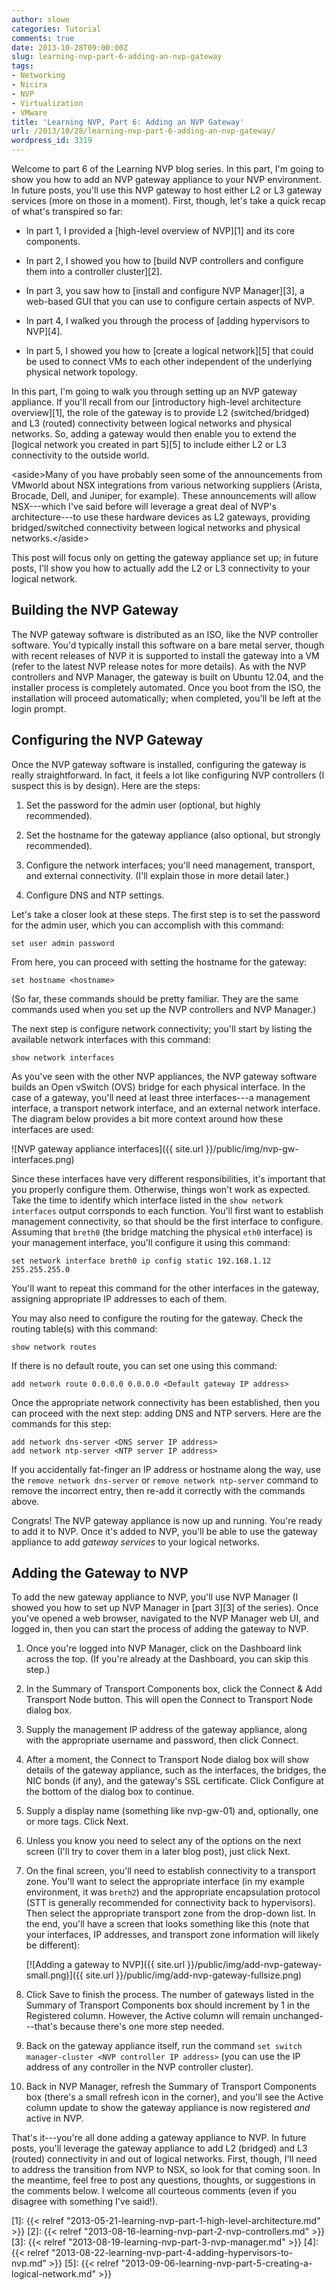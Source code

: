 ```yaml
---
author: slowe
categories: Tutorial
comments: true
date: 2013-10-28T09:00:00Z
slug: learning-nvp-part-6-adding-an-nvp-gateway
tags:
- Networking
- Nicira
- NVP
- Virtualization
- VMware
title: 'Learning NVP, Part 6: Adding an NVP Gateway'
url: /2013/10/28/learning-nvp-part-6-adding-an-nvp-gateway/
wordpress_id: 3319
---
```


Welcome to part 6 of the Learning NVP blog series. In this part, I'm going to show you how to add an NVP gateway appliance to your NVP environment. In future posts, you'll use this NVP gateway to host either L2 or L3 gateway services (more on those in a moment). First, though, let's take a quick recap of what's transpired so far:

  * In part 1, I provided a [high-level overview of NVP][1] and its core components.

  * In part 2, I showed you how to [build NVP controllers and configure them into a controller cluster][2].

  * In part 3, you saw how to [install and configure NVP Manager][3], a web-based GUI that you can use to configure certain aspects of NVP.

  * In part 4, I walked you through the process of [adding hypervisors to NVP][4].

  * In part 5, I showed you how to [create a logical network][5] that could be used to connect VMs to each other independent of the underlying physical network topology.

In this part, I'm going to walk you through setting up an NVP gateway appliance. If you'll recall from our [introductory high-level architecture overview][1], the role of the gateway is to provide L2 (switched/bridged) and L3 (routed) connectivity between logical networks and physical networks. So, adding a gateway would then enable you to extend the [logical network you created in part 5][5] to include either L2 or L3 connectivity to the outside world.

&lt;aside&gt;Many of you have probably seen some of the announcements from VMworld about NSX integrations from various networking suppliers (Arista, Brocade, Dell, and Juniper, for example). These announcements will allow NSX---which I've said before will leverage a great deal of NVP's architecture---to use these hardware devices as L2 gateways, providing bridged/switched connectivity between logical networks and physical networks.&lt;/aside&gt;

This post will focus only on getting the gateway appliance set up; in future posts, I'll show you how to actually add the L2 or L3 connectivity to your logical network.

## Building the NVP Gateway

The NVP gateway software is distributed as an ISO, like the NVP controller software. You'd typically install this software on a bare metal server, though with recent releases of NVP it is supported to install the gateway into a VM (refer to the latest NVP release notes for more details). As with the NVP controllers and NVP Manager, the gateway is built on Ubuntu 12.04, and the installer process is completely automated. Once you boot from the ISO, the installation will proceed automatically; when completed, you'll be left at the login prompt.

## Configuring the NVP Gateway

Once the NVP gateway software is installed, configuring the gateway is really straightforward. In fact, it feels a lot like configuring NVP controllers (I suspect this is by design). Here are the steps:

1. Set the password for the admin user (optional, but highly recommended).

2. Set the hostname for the gateway appliance (also optional, but strongly recommended).

3. Configure the network interfaces; you'll need management, transport, and external connectivity. (I'll explain those in more detail later.)

4. Configure DNS and NTP settings.

Let's take a closer look at these steps. The first step is to set the password for the admin user, which you can accomplish with this command:

    set user admin password

From here, you can proceed with setting the hostname for the gateway:

    set hostname <hostname>

(So far, these commands should be pretty familiar. They are the same commands used when you set up the NVP controllers and NVP Manager.)

The next step is configure network connectivity; you'll start by listing the available network interfaces with this command:

    show network interfaces

As you've seen with the other NVP appliances, the NVP gateway software builds an Open vSwitch (OVS) bridge for each physical interface. In the case of a gateway, you'll need at least three interfaces---a management interface, a transport network interface, and an external network interface. The diagram below provides a bit more context around how these interfaces are used:

![NVP gateway appliance interfaces]({{ site.url }}/public/img/nvp-gw-interfaces.png)

Since these interfaces have very different responsibilities, it's important that you properly configure them. Otherwise, things won't work as expected. Take the time to identify which interface listed in the `show network interfaces` output corrsponds to each function. You'll first want to establish management connectivity, so that should be the first interface to configure. Assuming that `breth0` (the bridge matching the physical `eth0` interface) is your management interface, you'll configure it using this command:

    set network interface breth0 ip config static 192.168.1.12 255.255.255.0

You'll want to repeat this command for the other interfaces in the gateway, assigning appropriate IP addresses to each of them.

You may also need to configure the routing for the gateway. Check the routing table(s) with this command:

    show network routes

If there is no default route, you can set one using this command:

    add network route 0.0.0.0 0.0.0.0 <Default gateway IP address>

Once the appropriate network connectivity has been established, then you can proceed with the next step: adding DNS and NTP servers. Here are the commands for this step:

    add network dns-server <DNS server IP address>  
    add network ntp-server <NTP server IP address>

If you accidentally fat-finger an IP address or hostname along the way, use the `remove network dns-server` or `remove network ntp-server` command to remove the incorrect entry, then re-add it correctly with the commands above.

Congrats! The NVP gateway appliance is now up and running. You're ready to add it to NVP. Once it's added to NVP, you'll be able to use the gateway appliance to add _gateway services_ to your logical networks.

## Adding the Gateway to NVP

To add the new gateway appliance to NVP, you'll use NVP Manager (I showed you how to set up NVP Manager in [part 3][3] of the series). Once you've opened a web browser, navigated to the NVP Manager web UI, and logged in, then you can start the process of adding the gateway to NVP.

1. Once you're logged into NVP Manager, click on the Dashboard link across the top. (If you're already at the Dashboard, you can skip this step.)

2. In the Summary of Transport Components box, click the Connect & Add Transport Node button. This will open the Connect to Transport Node dialog box.

3. Supply the management IP address of the gateway appliance, along with the appropriate username and password, then click Connect.

4. After a moment, the Connect to Transport Node dialog box will show details of the gateway appliance, such as the interfaces, the bridges, the NIC bonds (if any), and the gateway's SSL certificate. Click Configure at the bottom of the dialog box to continue.

5. Supply a display name (something like nvp-gw-01) and, optionally, one or more tags. Click Next.

6. Unless you know you need to select any of the options on the next screen (I'll try to cover them in a later blog post), just click Next.

7. On the final screen, you'll need to establish connectivity to a transport zone. You'll want to select the appropriate interface (in my example environment, it was `breth2`) and the appropriate encapsulation protocol (STT is generally recommended for connectivity back to hypervisors). Then select the appropriate transport zone from the drop-down list. In the end, you'll have a screen that looks something like this (note that your interfaces, IP addresses, and transport zone information will likely be different):

	[![Adding a gateway to NVP]({{ site.url }}/public/img/add-nvp-gateway-small.png)]({{ site.url }}/public/img/add-nvp-gateway-fullsize.png)

8. Click Save to finish the process. The number of gateways listed in the Summary of Transport Components box should increment by 1 in the Registered column. However, the Active column will remain unchanged---that's because there's one more step needed.

9. Back on the gateway appliance itself, run the command `set switch manager-cluster <NVP controller IP address>` (you can use the IP address of any controller in the NVP controller cluster).

10. Back in NVP Manager, refresh the Summary of Transport Components box (there's a small refresh icon in the corner), and you'll see the Active column update to show the gateway appliance is now registered _and_ active in NVP.

That's it---you're all done adding a gateway appliance to NVP. In future posts, you'll leverage the gateway appliance to add L2 (bridged) and L3 (routed) connectivity in and out of logical networks. First, though, I'll need to address the transition from NVP to NSX, so look for that coming soon. In the meantime, feel free to post any questions, thoughts, or suggestions in the comments below. I welcome all courteous comments (even if you disagree with something I've said!).

[1]: {{< relref "2013-05-21-learning-nvp-part-1-high-level-architecture.md" >}}
[2]: {{< relref "2013-08-16-learning-nvp-part-2-nvp-controllers.md" >}}
[3]: {{< relref "2013-08-19-learning-nvp-part-3-nvp-manager.md" >}}
[4]: {{< relref "2013-08-22-learning-nvp-part-4-adding-hypervisors-to-nvp.md" >}}
[5]: {{< relref "2013-09-06-learning-nvp-part-5-creating-a-logical-network.md" >}}
